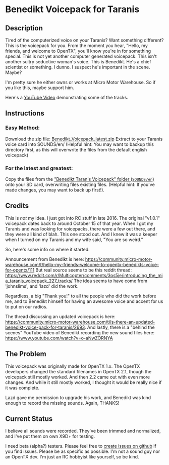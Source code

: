 # Benedikt Voicepack for Taranis

## Description
Tired of the computerized voice on your Taranis? Want something different? This is the
voicepack for you. From the moment you hear, "Hello, my friends, and welcome to OpenTX",
you'll know you're in for something special. This is not yet another computer generated
voicepack. This isn't another sultry seductive woman's voice. This is Benedikt. He's a 
chief scientist or something. I dunno. I suspect he's important in the scene. Maybe?

I'm pretty sure he either owns or works at Micro Motor Warehouse. So if you like this, 
maybe support him.

Here's a [YouTube Video](https://www.youtube.com/watch?v=s-ydzWfaL7k&t=1m14s) demonstrating
some of the tracks.

## Instructions
### Easy Method:
Download the zip file: [Benedikt_Voicepack_latest.zip](https://raw.githubusercontent.com/fdamstra/OpenTX-Benedikt-Voicepack/master/Benedikt_Voicepack_latest.zip)
Extract to your Taranis voice card into SOUNDS/en/ (Helpful hint: You may want to backup this directory first,
as this will overwrite the files from the default english voicepack)

### For the latest and greatest:
Copy the files from the ["Benedikt Taranis Voicepack" folder (`SOUNDS/en`)](https://github.com/fdamstra/OpenTX-Benedikt-Voicepack/tree/master/Benedikt%20Taranis%20Voicepack)
onto your SD card, overwriting files existing files. (Helpful hint: If you've made changes, you may want to back up 
first!).

## Credits
This is *not* my idea. I just got into RC stuff in late 2016. The original "v1.0.1" voicepack
dates back to around October 15 of that year. When I got my Taranis and was looking for 
voicepacks, there were a few out there, and they were all kind of blah. This one stood out. 
And I knew it was a keeper when I turned on my Taranis and my wife said, "You are so weird."

So, here's some info on where it started.

Announcement from Benedikt is here: https://community.micro-motor-warehouse.com/t/hello-my-friends-welcome-to-opentx-benedikts-voice-for-opentx/111
But real source seems to be this reddit thread: https://www.reddit.com/r/Multicopter/comments/3os5je/introducing_the_mia_taranis_voicepack_227_tracks/
The idea seems to have come from 'johnslims', and 'lazd' did the work.

Regardless, a big "Thank you!" to all the people who did the work before me, and to Benedikt
himself for having an awesome voice and accent for us to put on our radios. 

The thread discussing an updated voicepack is here: https://community.micro-motor-warehouse.com/t/is-there-an-updated-benedikt-voice-pack-for-taranis/2693. 
And lastly, there is a "behind the scenes" YouTube video of Benedikt recording the new sound
files here: https://www.youtube.com/watch?v=o-aNwZORNYA

## The Problem
This voicepack was originally made for OpenTX 1.x. The OpenTX developers changed the standard 
filenames in OpenTX 2.1, though the voicepack still mostly worked. And then 2.2 came out with 
even more changes. And while it still mostly worked, I thought it would be really nice if it
was complete.

Lazd gave me permission to upgrade his work, and Benedikt was kind enough to record the missing 
sounds. Again, THANKS!

## Current Status
I believe all sounds were recorded. They've been trimmed and normalized, and I've put them on 
own X9D+ for testing.

I need beta (alpha?) testers. Please feel free to 
[create issues on github](https://github.com/fdamstra/OpenTX-Benedikt-Voicepack/issues)
if you find issues. Please be as specific as possible. I'm not a sound guy nor an OpenTX
dev. I'm just an RC hobbyist like yourself, so be kind.

